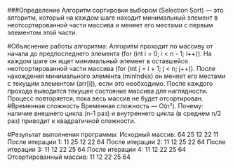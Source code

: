 ###Определение
Алгоритм сортировки выбором (Selection Sort) — это алгоритм, который на каждом шаге находит минимальный элемент в неотсортированной части массива и меняет его местами с первым элементом этой части.

#Объяснение работы алгоритма:
Алгоритм проходит по массиву от начала до предпоследнего элемента (for (int i = 0; i < n - 1; i++)).
На каждом шаге он ищет минимальный элемент в оставшейся неотсортированной части массива (for (int j = i + 1; j < n; j++)).
После нахождения минимального элемента (minIndex) он меняет его местами с текущим элементом (arr[i]), если это необходимо.
После каждого прохода выводится текущее состояние массива для наглядности.
Процесс повторяется, пока весь массив не будет отсортирован.
#Временная сложность
Временная сложность — O(n²).
Почему: наличие внешнего цикла (n-1 раз) и внутреннего цикла (в среднем n/2 раз) приводит к квадратичной сложности.

#Результат выполнения программы:
Исходный массив: 64 25 12 22 11 
После итерации 1: 11 25 12 22 64 
После итерации 2: 11 12 25 22 64 
После итерации 3: 11 12 22 25 64 
После итерации 4: 11 12 22 25 64 
Отсортированный массив: 11 12 22 25 64 
